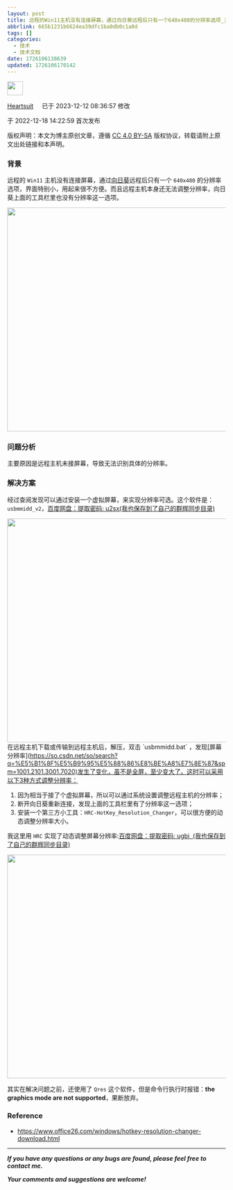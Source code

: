```yaml
---
layout: post
title: 远程的Win11主机没有连接屏幕，通过向日葵远程后只有一个640x480的分辨率选项_主机不插显示器 远程分辨率低-CSDN博客
abbrlink: 665b1231b6624ea39dfc1ba0db0c1a0d
tags: []
categories:
  - 技术
  - 技术文档
date: 1726106138639
updated: 1726106170142
---
```


<img width="36" height="32" src=":/544444ad53dc4377b2d82a653625978b" class="jop-noMdConv">

[Heartsuit](https://heartsuit.blog.csdn.net/ "Heartsuit") <img width="16" height="16" src=":/fa5f2388dc3f4f95ad410a237847de57" class="jop-noMdConv">已于 2023-12-12 08:36:57 修改

于 2022-12-18 14:22:59 首次发布

版权声明：本文为博主原创文章，遵循 [CC 4.0 BY-SA](http://creativecommons.org/licenses/by-sa/4.0/) 版权协议，转载请附上原文出处链接和本声明。

### [](#)[](#)背景

远程的 `Win11` 主机没有连接屏幕，通过[向日葵](https://so.csdn.net/so/search?q=%E5%90%91%E6%97%A5%E8%91%B5\&spm=1001.2101.3001.7020)远程后只有一个 `640x480` 的分辨率选项，界面特别小，用起来很不方便。而且远程主机本身还无法调整分辨率，向日葵上面的工具栏里也没有分辨率这一选项。

<img width="962" height="516" src=":/f59325cd932e48b7b989a4771193c4d8" class="jop-noMdConv">

### [](#)[](#)问题分析

主要原因是远程主机未接屏幕，导致无法识别具体的分辨率。

### [](#)[](#)解决方案

经过查阅发现可以通过安装一个虚拟屏幕，来实现分辨率可选。这个软件是： `usbmmidd_v2`，[百度网盘：提取密码: u2sx(我也保存到了自己的群辉同步目录)](https://pan.baidu.com/s/1MtaDRiKTRnTL3b1Axjx0EQ?pwd=u2sx)

<img width="962" height="516" src=":/5779cf97e2014d4eb9dfdd38691a0536" class="jop-noMdConv"> 在远程主机下载或传输到远程主机后，解压，双击 \`usbmmidd.bat\` ，发现\[屏幕分辨率]\(<https://so.csdn.net/so/search?q=%E5%B1%8F%E5%B9%95%E5%88%86%E8%BE%A8%E7%8E%87&spm=1001.2101.3001.7020)发生了变化，虽不是全屏，至少变大了。这时可以采用以下3种方式调整分辨率：>

1. 因为相当于接了个虚拟屏幕，所以可以通过系统设置调整远程主机的分辨率；
2. 断开向日葵重新连接，发现上面的工具栏里有了分辨率这一选项；
3. 安装一个第三方小工具：`HRC-HotKey_Resolution_Changer`，可以很方便的动态调整分辨率大小。

我这里用 `HRC` 实现了动态调整屏幕分辨率:[百度网盘：提取密码: ugbi  (我也保存到了自己的群辉同步目录)](https://pan.baidu.com/share/init?surl=jIM67rg)

<img width="962" height="516" src=":/641ba4eba3c842d99308c5e12a02f56a" class="jop-noMdConv">

其实在解决问题之前，还使用了 `Qres` 这个软件，但是命令行执行时报错：**the graphics mode are not supported**，果断放弃。

### [](#)[](#)Reference

- <https://www.office26.com/windows/hotkey-resolution-changer-download.html>

***

***If you have any questions or any bugs are found, please feel free to contact me.***

***Your comments and suggestions are welcome!***
